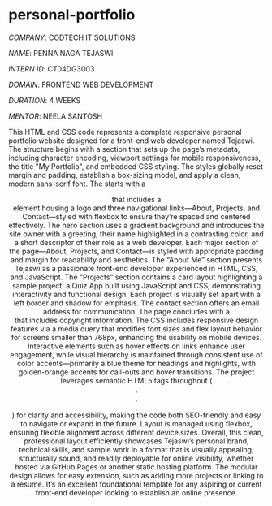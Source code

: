 # personal-portfolio

*COMPANY*: CODTECH IT SOLUTIONS

*NAME*: PENNA NAGA TEJASWI

*INTERN ID*: CT04DG3003

*DOMAIN*: FRONTEND WEB DEVELOPMENT

*DURATION*: 4 WEEKS

*MENTOR*: NEELA SANTOSH

This HTML and CSS code represents a complete responsive personal portfolio website designed for a front-end web developer named Tejaswi. The structure begins with a <head> section that sets up the page’s metadata, including character encoding, viewport settings for mobile responsiveness, the title "My Portfolio", and embedded CSS styling. The styles globally reset margin and padding, establish a box-sizing model, and apply a clean, modern sans-serif font. The <body> starts with a <header> that includes a <nav> element housing a logo and three navigational links—About, Projects, and Contact—styled with flexbox to ensure they’re spaced and centered effectively. The hero section uses a gradient background and introduces the site owner with a greeting, their name highlighted in a contrasting color, and a short descriptor of their role as a web developer. Each major section of the page—About, Projects, and Contact—is styled with appropriate padding and margin for readability and aesthetics. The “About Me” section presents Tejaswi as a passionate front-end developer experienced in HTML, CSS, and JavaScript. The “Projects” section contains a card layout highlighting a sample project: a Quiz App built using JavaScript and CSS, demonstrating interactivity and functional design. Each project is visually set apart with a left border and shadow for emphasis. The contact section offers an email address for communication. The page concludes with a <footer> that includes copyright information. The CSS includes responsive design features via a media query that modifies font sizes and flex layout behavior for screens smaller than 768px, enhancing the usability on mobile devices. Interactive elements such as hover effects on links enhance user engagement, while visual hierarchy is maintained through consistent use of color accents—primarily a blue theme for headings and highlights, with golden-orange accents for call-outs and hover transitions. The project leverages semantic HTML5 tags throughout (<header>, <nav>, <section>, <footer>) for clarity and accessibility, making the code both SEO-friendly and easy to navigate or expand in the future. Layout is managed using flexbox, ensuring flexible alignment across different device sizes. Overall, this clean, professional layout efficiently showcases Tejaswi’s personal brand, technical skills, and sample work in a format that is visually appealing, structurally sound, and readily deployable for online visibility, whether hosted via GitHub Pages or another static hosting platform. The modular design allows for easy extension, such as adding more projects or linking to a resume. It’s an excellent foundational template for any aspiring or current front-end developer looking to establish an online presence.



